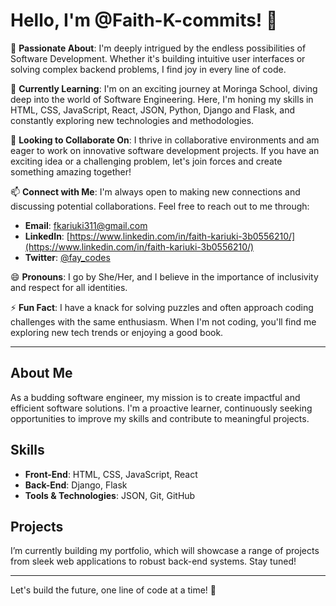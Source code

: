 # Hello, I'm @Faith-K-commits! 👋

👀 **Passionate About**: 
I'm deeply intrigued by the endless possibilities of Software Development. Whether it's building intuitive user interfaces or solving complex backend problems, I find joy in every line of code.

🌱 **Currently Learning**:
I'm on an exciting journey at Moringa School, diving deep into the world of Software Engineering. Here, I'm honing my skills in HTML, CSS, JavaScript, React, JSON, Python, Django and Flask, and constantly exploring new technologies and methodologies.

💞️ **Looking to Collaborate On**:
I thrive in collaborative environments and am eager to work on innovative software development projects. If you have an exciting idea or a challenging problem, let's join forces and create something amazing together!

📫 **Connect with Me**:
I'm always open to making new connections and discussing potential collaborations. Feel free to reach out to me through:
- **Email**: [fkariuki311@gmail.com](mailto:fkariuki311@gmail.com)
- **LinkedIn**: [https://www.linkedin.com/in/faith-kariuki-3b0556210/](https://www.linkedin.com/in/faith-kariuki-3b0556210/)
- **Twitter**: [@fay_codes](https://x.com/fay_codes)

😄 **Pronouns**: 
I go by She/Her, and I believe in the importance of inclusivity and respect for all identities.

⚡ **Fun Fact**:
I have a knack for solving puzzles and often approach coding challenges with the same enthusiasm. When I'm not coding, you'll find me exploring new tech trends or enjoying a good book.

---

## About Me

As a budding software engineer, my mission is to create impactful and efficient software solutions. I'm a proactive learner, continuously seeking opportunities to improve my skills and contribute to meaningful projects.

## Skills

- **Front-End**: HTML, CSS, JavaScript, React
- **Back-End**: Django, Flask
- **Tools & Technologies**: JSON, Git, GitHub

## Projects

I’m currently building my portfolio, which will showcase a range of projects from sleek web applications to robust back-end systems. Stay tuned!

---

Let's build the future, one line of code at a time! 🚀


<!---
Faith-K-commits/Faith-K-commits is a ✨ special ✨ repository because its `README.md` (this file) appears on your GitHub profile.
You can click the Preview link to take a look at your changes.
--->
